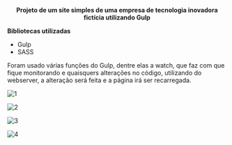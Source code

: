 **<center>Projeto de um site simples de uma empresa de tecnologia inovadora fictícia utilizando Gulp</center>**

**Bibliotecas utilizadas**
- Gulp
- SASS

Foram usado várias funções do Gulp, dentre elas a watch, que faz com que fique monitorando e quaisquers alterações no código, utilizando do webserver, a alteração será feita e a página irá ser recarregada.

![1](https://github.com/Tech2as/Gulp/assets/95533385/b3a77a71-a30a-4c71-9dad-629e83e99863)

![2](https://github.com/Tech2as/Gulp/assets/95533385/59aac9a4-9989-474b-9371-52e431bf613a)

![3](https://github.com/Tech2as/Gulp/assets/95533385/431d6d85-b33b-4854-89ac-bcf915c6c77b)

![4](https://github.com/Tech2as/Gulp/assets/95533385/67ed3925-f90c-4dc2-95f8-48d1c1102272)



 
